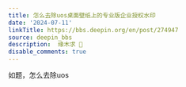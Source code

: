 ```yaml
---
title: 怎么去除uos桌面壁纸上的专业版企业授权水印
date: '2024-07-11'
linkTitle: https://bbs.deepin.org/en/post/274947
source: deepin_bbs
description:  缘木求  
disable_comments: true
---
```

如题，怎么去除uos
